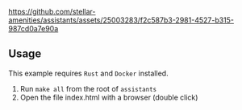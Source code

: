 

https://github.com/stellar-amenities/assistants/assets/25003283/f2c587b3-2981-4527-b315-987cd0a7e90a

## Usage 

This example requires `Rust` and `Docker` installed.

1. Run `make all` from the root of `assistants`
2. Open the file index.html with a browser (double click)
